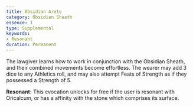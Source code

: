 ```yaml
---
title: Obsidian Arete
category: Obsidian Sheath
essence: 1
type: Supplemental
keywords:
- Resonant
duration: Permanent
---
```


The lawgiver learns how to work in conjunction with the Obsidian Sheath, and their combined movements become effortless. The wearer may add 3 dice to any Athletics roll, and may also attempt Feats of Strength as if they possessed a Strength of 5.

**Resonant:** This evocation unlocks for free if the user is resonant with Oricalcum, or has a affinity with the stone which comprises its surface.
